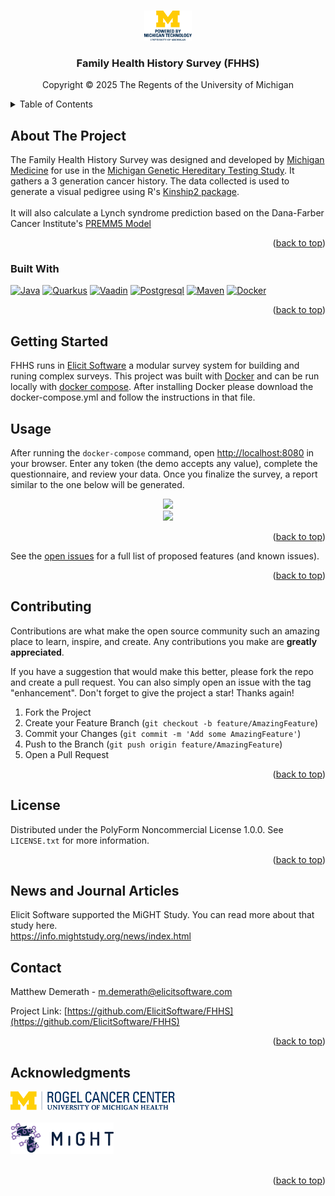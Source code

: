 <a id="readme-top"></a>

<!-- PROJECT SHIELDS -->
<!--
*** I'm using markdown "reference style" links for readability.
*** Reference links are enclosed in brackets [ ] instead of parentheses ( ).
*** See the bottom of this document for the declaration of the reference variables
*** for contributors-url, forks-url, etc. This is an optional, concise syntax you may use.
*** https://www.markdownguide.org/basic-syntax/#reference-style-links
-->
<!-- [![Contributors][contributors-shield]][contributors-url]
[![Forks][forks-shield]][forks-url]
[![Stargazers][stars-shield]][stars-url]
[![Issues][issues-shield]][issues-url]
[![project_license][license-shield]][https://polyformproject.org/licenses/noncommercial/1.0.0]
[![LinkedIn][linkedin-shield]][linkedin-url] -->

<!-- Powered by Michigan -->
<br />
<div align="center">
  <a href="https://github.com/elicitsoftware/elicit">
    <img src="images/stacked.png" alt="Logo" width="15%" >
  </a>
<h3 align="center">Family Health History Survey (FHHS)</h3>
  <p>Copyright © 2025 The Regents of the University of Michigan</p>
</div>
<!-- TABLE OF CONTENTS -->
<details>
  <summary>Table of Contents</summary>
  <ol>
    <li>
      <a href="#built-with">Built With</a></li>
    </li>
    <li>
      <a href="#getting-started">Getting Started</a>
      <ul>
        <li><a href="#prerequisites">Prerequisites</a></li>
        <li><a href="#installation">Installation</a></li>
      </ul>
    </li>
    <li><a href="#usage">Usage</a></li>
    <!-- <li><a href="#roadmap">Roadmap</a></li> -->
    <li><a href="#contributing">Contributing</a></li>
    <li><a href="#license">License</a></li>
    <li><a href="#contact">Contact</a></li>
    <li><a href="#acknowledgments">Acknowledgments</a></li>
  </ol>
</details>

<!-- ABOUT THE PROJECT -->
## About The Project
  <p align="left">
    The Family Health History Survey was designed and developed by <a href="https://www.michiganmedicine.org/">Michigan Medicine</a> for use in the <a href="https://info.mightstudy.org/">Michigan Genetic Hereditary Testing Study</a>. It gathers a 3 generation cancer history. The data collected is used to generate a visual pedigree using R's <a href="https://cran.r-project.org/web/packages/kinship2/index.html">Kinship2 package</a>.
  </br>
  </br>
    It will also calculate a Lynch syndrome prediction based on the Dana-Farber Cancer Institute's <a href="https://premm.dfci.harvard.edu/">PREMM5 Model</a>
  </p>

<!-- [![Product Name Screen Shot][product-screenshot]](https://example.com)

Here's a blank template to get started. To avoid retyping too much info, do a search and replace with your text editor for the following: `github_username`, `repo_name`, `twitter_handle`, `linkedin_username`, `email_client`, `email`, `project_title`, `project_description`, `project_license`
 -->

<p align="right">(<a href="#readme-top">back to top</a>)</p>

### Built With

[![Java][Java]][Java-url]
[![Quarkus][Quarkus.io]][Quarkus-url]
[![Vaadin][Vaadin.com]][Vaadin-url]
[![Postgresql][Postgresql.com]][Postgresql-url]
[![Maven][Maven.org]][Maven-url]
[![Docker][Docker.com]][Docker-url]

<p align="right">(<a href="#readme-top">back to top</a>)</p>

<!-- GETTING STARTED -->
## Getting Started
FHHS runs in <a href=https://github.com/ElicitSoftware/>Elicit Software</a> a modular survey system for building and runing complex surveys.
This project was built with <a href=http://docker.com>Docker</a> and can be run locally with <a href=https://docs.docker.com/compose/>docker compose</a>. After installing Docker please download the docker-compose.yml and follow the instructions in that file.

<!-- USAGE EXAMPLES -->
## Usage
After running the `docker-compose` command, open [http://localhost:8080](http://localhost:8080) in your browser. Enter any token (the demo accepts any value), complete the questionnaire, and review your data. Once you finalize the survey, a report similar to the one below will be generated.
<div align="center"><image src="samplePedigree.png" height=600></div>
<div align="center"><image src="premm5Sample.png" height=200></div>


<p align="right">(<a href="#readme-top">back to top</a>)</p>



<!-- ROADMAP
## Roadmap

- [ ] Feature 1
- [ ] Feature 2
- [ ] Feature 3
    - [ ] Nested Feature
 -->

See the [open issues](https://github.com/ElicitSoftware/FHHS/issues) for a full list of proposed features (and known issues).

<p align="right">(<a href="#readme-top">back to top</a>)</p>

<!-- CONTRIBUTING -->
## Contributing

Contributions are what make the open source community such an amazing place to learn, inspire, and create. Any contributions you make are **greatly appreciated**.

If you have a suggestion that would make this better, please fork the repo and create a pull request. You can also simply open an issue with the tag "enhancement".
Don't forget to give the project a star! Thanks again!

1. Fork the Project
2. Create your Feature Branch (`git checkout -b feature/AmazingFeature`)
3. Commit your Changes (`git commit -m 'Add some AmazingFeature'`)
4. Push to the Branch (`git push origin feature/AmazingFeature`)
5. Open a Pull Request

<p align="right">(<a href="#readme-top">back to top</a>)</p>

<!-- ### Top contributors:

<a href="https://github.com/ElicitSoftware/FHHS/graphs/contributors">
  <img src="https://contrib.rocks/image?repo=ElicitSoftware/FHHS" alt="contrib.rocks image" />
</a> -->

<!-- LICENSE -->
## License

Distributed under the PolyForm Noncommercial License 1.0.0. See `LICENSE.txt` for more information.

<p align="right">(<a href="#readme-top">back to top</a>)</p>

## News and Journal Articles
Elicit Software supported the MiGHT Study. You can read more about that study here.<br/>
https://info.mightstudy.org/news/index.html

<!-- CONTACT -->
## Contact

Matthew Demerath - m.demerath@elicitsoftware.com

Project Link: [https://github.com/ElicitSoftware/FHHS](https://github.com/ElicitSoftware/FHHS)

<p align="right">(<a href="#readme-top">back to top</a>)</p>


<!-- ACKNOWLEDGMENTS -->
## Acknowledgments

<a href="https://www.michiganmedicine.org"><img src="images/Rogel-Cancer_Logo-Horizontal-CMYK.png" height="30"></a><br/>
<br/>
<a href="https://info.mightstudy.org"><img src="images/MiGHT-shortlogo.png" height="50"></a><br/>
<br/>

<p align="right">(<a href="#readme-top">back to top</a>)</p>



<!-- MARKDOWN LINKS & IMAGES -->
<!-- https://www.markdownguide.org/basic-syntax/#reference-style-links -->
[contributors-shield]: https://img.shields.io/github/contributors/ElicitSoftware/FHHS.svg?style=for-the-badge
[contributors-url]: https://github.com/ElicitSoftware/FHHS/graphs/contributors
[forks-shield]: https://img.shields.io/github/forks/ElicitSoftware/FHHS.svg?style=for-the-badge
[forks-url]: https://github.com/ElicitSoftware/FHHS/network/members
[stars-shield]: https://img.shields.io/github/stars/ElicitSoftware/FHHS.svg?style=for-the-badge
[stars-url]: https://github.com/ElicitSoftware/FHHS/stargazers
[issues-shield]: https://img.shields.io/github/issues/ElicitSoftware/FHHS.svg?style=for-the-badge
[issues-url]: https://github.com/ElicitSoftware/FHHS/issues
[license-shield]: https://img.shields.io/github/license/ElicitSoftware/FHHS.svg?style=for-the-badge
[license-url]: https://github.com/ElicitSoftware/FHHS/blob/master/LICENSE.txt
[linkedin-shield]: https://img.shields.io/badge/-LinkedIn-black.svg?style=for-the-badge&logo=linkedin&colorB=555
[linkedin-url]: https://linkedin.com/in/linkedin_username
[product-screenshot]: images/screenshot.png
[Quarkus.io]: https://img.shields.io/badge/quarkus-000000?style=for-the-badge&logo=quarkus&logoColor=white
[Quarkus-url]: https://quarkus.io/
[Vaadin.com]: https://img.shields.io/badge/Vaadin-20232A?style=for-the-badge&logo=vaadin&logoColor=61DAFB
[Vaadin-url]: https://vaadin.com/
[Postgresql.com]: https://img.shields.io/badge/postgresql-white?style=for-the-badge&logo=postgresql&logoColor=blue
[Postgresql-url]: https://postgresql.org/
[Docker.com]: https://img.shields.io/badge/docker-257bd6?style=for-the-badge&logo=docker&logoColor=white
[Docker-url]: https://docker.com
[Java]: https://img.shields.io/badge/Java-3a75b0?style=for-the-badge&logo=openjdk&logoColor=white
[Java-url]: https://dev.java/
[Maven.org]:https://img.shields.io/badge/MAVEN-000000?style=for-the-badge&logo=apachemaven&logoColor=blue
[Maven-url]: https://maven.apache.org/
